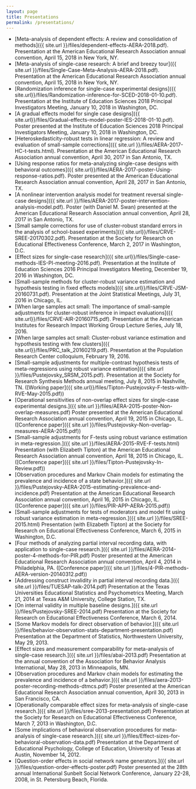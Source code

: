 ```yaml
---
layout: page
title: Presentations
permalink: /presentations/
---
```


* [Meta-analysis of dependent effects: A review and consolidation of methods]({{ site.url }}/files/dependent-effects-AERA-2018.pdf). Presentation at the American Educational Research Association annual convention, April 15, 2018 in New York, NY.
* [Meta-analysis of single-case research: A brief and breezy tour]({{ site.url }}/files/Single-Case-Meta-Analysis-AERA-2018.pdf). Presentation at the American Educational Research Association annual convention, April 15, 2018 in New York, NY.
* [Randomization inference for single-case experimental designs]({{ site.url}}/files/Randomization-inference-for-SCED-2018-01-10.pdf). Presentation at the Institute of Education Sciences 2018 Principal Investigators Meeting, January 10, 2018 in Washington, DC.
* [A gradual effects model for single case designs]({{ site.url}}/files/Gradual-effects-model-poster-IES-2018-01-10.pdf). Poster presented at the Institute of Education Sciences 2018 Principal Investigators Meeting, January 10, 2018 in Washington, DC.
* [Heteroskedasticity-robust tests in linear regression: A review and evaluation of small-sample corrections]({{ site.url }}/files/AERA-2017-HC-t-tests.html). Presentation at the American Educational Research Association annual convention, April 30, 2017 in San Antonio, TX.
* [Using response ratios for meta-analyzing single-case designs with behavioral outcomes]({{ site.url}}/files/AERA-2017-poster-Using-response-ratios.pdf). Poster presented at the American Educational Research Association annual convention, April 28, 2017 in San Antonio, TX. 
* [A nonlinear intervention analysis model for treatment reversal single-case designs]({{ site.url }}/files/AERA-2017-poster-intervention-analysis-model.pdf). Poster (with Daniel M. Swan) presented at the American Educational Research Association annual convention, April 28, 2017 in San Antonio, TX. 
* [Small sample corrections for use of cluster-robust standard errors in the analysis of school-based experiments]({{ site.url}}/files/CRVE-SREE-20170302.pdf). Presentation at the Society for Research on Educational Effectiveness Conference, March 2, 2017 in Washington, D.C.
* [Effect sizes for single-case research]({{ site.url}}/files/Single-case-methods-IES-PI-meeting-2016.pdf). Presentation at the Institute of Education Sciences 2016 Principal Investigators Meeting, December 19, 2016 in Washington, DC.
* [Small-sample methods for cluster-robust variance estimation and hypothesis testing in fixed effects models]({{ site.url}}/files/CRVE-JSM-20160731.pdf). Presentation at the Joint Statistical Meetings, July 31, 2016 in Chicago, IL.
* [When large samples act small: The importance of small-sample adjustments for cluster-robust inference in impact evaluations]({{ site.url}}/files/CRVE-AIR-20160715.pdf). Presentation at the American Institutes for Research Impact Working Group Lecture Series, July 18, 2016.
* [When large samples act small: Cluster-robust variance estimation and hypothesis testing with few clusters]({{ site.url}}/files/PRC_talk_20160219.pdf). Presentation at the Population Research Center colloquium, February 19, 2016.
* [Small-sample adjustments for multiple-contrast hypothesis tests of meta-regressions using robust variance estimation]({{ site.url }}/files/Pustejovsky_SRSM_2015.pdf). Presentation at the Society for Research Synthesis Methods annual meeting, July 8, 2015 in Nashville, TN. ([Working paper]({{ site.url}}/files/Tipton-Pustejovsky-F-tests-with-RVE-May-2015.pdf))
* [Operational sensitivities of non-overlap effect sizes for single-case experimental designs.]({{ site.url }}/files/AERA-2015-poster-Non-overlap-measures.pdf) Poster presented at the American Educational Research Association annual convention, April 19, 2015 in Chicago, IL. ([Conference paper]({{ site.url }}/files/Pustejovsky-Non-overlap-measures-AERA-2015.pdf))
* [Small-sample adjustments for F-tests using robust variance estimation in meta-regression.]({{ site.url }}/files/AERA-2015-RVE-F-tests.html) Presentation (with Elizabeth Tipton) at the American Educational Research Association annual convention, April 18, 2015 in Chicago, IL. ([Conference paper]({{ site.url }}/files/Tipton-Pustejovsky-In-Review.pdf))
* [Observation procedures and Markov Chain models for estimating the prevalence and incidence of a state behavior.]({{ site.url }}/files/Pustejovsky-AERA-2015-estimating-prevalence-and-incidence.pdf) Presentation at the American Educational Research Association annual convention, April 16, 2015 in Chicago, IL. ([Conference paper]({{ site.url }}/files/PIR-APP-AERA-2015.pdf))
* [Small-sample adjustments for tests of moderators and model fit using robust variance estimation in meta-regression.]({{ site.url }}/files/SREE-2015.html) Presentation (with Elizabeth Tipton) at the Society for Research on Educational Effectiveness Conference, March 6, 2015 in Washington, D.C.
* [Four methods of analyzing partial interval recording data, with application to single-case research.]({{ site.url }}/files/AERA-2014-poster-4-methods-for-PIR.pdf) Poster presented at the American Educational Research Association annual convention, April 4, 2014 in Philadelphia, PA. ([Conference paper]({{ site.url }}/files/4-PIR-methods-AERA-version-20140312.pdf))
* [Addressing construct invalidity in partial interval recording data.]({{ site.url }}/files/TUESAP-talk-2014.pdf) Presentation at the Texas Universities Educational Statistics and Psychometrics Meeting, March 21, 2014 at Texas A&M University, College Station, TX.
* [On internal validity in multiple baseline designs.]({{ site.url }}/files/Pustejovsky-SREE-2014.pdf) Presentation at the Society for Research on Educational Effectiveness Conference, March 6, 2014.
* [Some Markov models for direct observation of behavior.]({{ site.url }}/files/behavior-observation-stats-department-presentation.pdf) Presentation at the Department of Statistics, Northwestern University, May 29, 2013.
* [Effect sizes and measurement comparability for meta-analysis of single-case research.]({{ site.url }}/files/abai-2013.pdf) Presentation at the annual convention of the Association for Behavior Analysis International, May 28, 2013 in Minneapolis, MN.
* [Observation procedures and Markov chain models for estimating the prevalence and incidence of a behavior.]({{ site.url }}/files/aera-2013-poster-recording-methods-dtmcs.pdf) Poster presented at the American Educational Research Association annual convention, April 30, 2013 in San Francisco, CA.
* [Operationally comparable effect sizes for meta-analysis of single-case research.]({{ site.url }}/files/sree-2013-presentation.pdf) Presentation at the Society for Research on Educational Effectiveness Conference, March 7, 2013 in Washington, D.C.
* [Some implications of behavioral observation procedures for meta-analysis of single-case research.]({{ site.url }}/files/Effect-sizes-for-behavioral-observation-data.pdf) Presentation at the Department of Educational Psychology, College of Education, University of Texas at Austin, November 14, 2012.
* [Question-order effects in social network name generators.]({{ site.url }}/files/question-order-effects-poster.pdf) Poster presented at the 28th annual International Sunbelt Social Network Conference, January 22-28, 2008, in St. Petersburg Beach, Florida.

